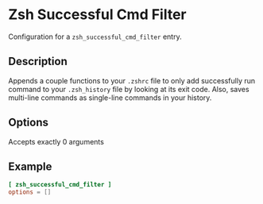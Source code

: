 # Zsh Successful Cmd Filter

Configuration for a `zsh_successful_cmd_filter` entry.

## Description

Appends a couple functions to your `.zshrc` file to only add successfully run command to your `.zsh_history` file by looking at its exit code. Also, saves multi-line commands as single-line commands in your history.

## Options

Accepts exactly 0 arguments

## Example

```toml
[ zsh_successful_cmd_filter ]
options = []
```
